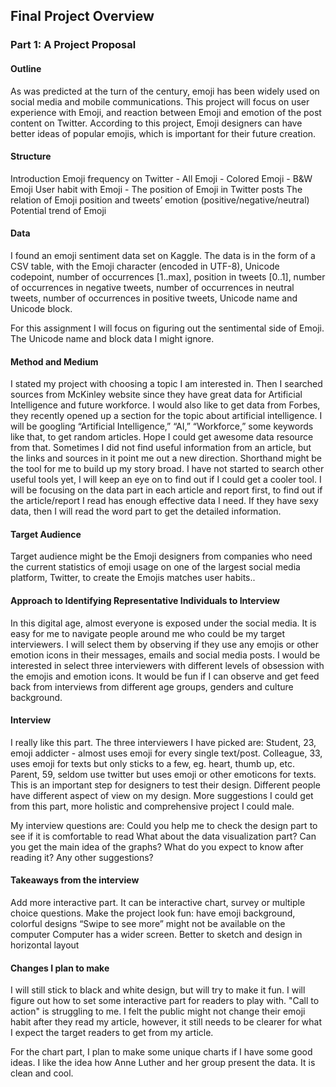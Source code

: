 ## Final Project Overview

### Part 1: A Project Proposal
#### Outline
As was predicted at the turn of the century, emoji has been widely used on social media and mobile communications. This project will focus on user experience with Emoji, and reaction between Emoji and emotion of the post content on Twitter. According to this project, Emoji designers can have better ideas of popular emojis, which is important for their future creation.

#### Structure
Introduction 
Emoji frequency on Twitter
	- All Emoji
	- Colored Emoji
	- B&W Emoji
User habit with Emoji
	- The position of Emoji in Twitter posts
The relation of Emoji position and tweets’ emotion (positive/negative/neutral)
Potential trend of Emoji

#### Data
I found an emoji sentiment data set on Kaggle. The data is in the form of a CSV table, with the Emoji character (encoded in UTF-8), Unicode codepoint, number of occurrences [1..max], position in tweets [0..1], number of occurrences in negative tweets, number of occurrences in neutral tweets, number of occurrences in positive tweets, Unicode name and Unicode block.

For this assignment I will focus on figuring out the sentimental side of Emoji. The Unicode name and block data I might ignore.

#### Method and Medium
I stated my project with choosing a topic I am interested in. Then I searched sources from McKinley website since they have great data for Artificial Intelligence and future workforce. I would also like to get data from Forbes, they recently opened up a section for the topic about artificial intelligence. I will be googling “Artificial Intelligence,” “AI,” “Workforce,” some keywords like that, to get random articles. Hope I could get awesome data resource from that. Sometimes I did not find useful information from an article, but the links and sources in it point me out a new direction. 
Shorthand might be the tool for me to build up my story broad. I have not started to search other useful tools yet, I will keep an eye on to find out if I could get a cooler tool.
I will be focusing on the data part in each article and report first, to find out if the article/report I read has enough effective data I need. If they have sexy data, then I will read the word part to get the detailed information.

#### Target Audience
Target audience might be the Emoji designers from companies who need the current statistics of emoji usage on one of the largest social media platform, Twitter, to create the Emojis matches user habits..

#### Approach to Identifying Representative Individuals to Interview
In this digital age, almost everyone is exposed under the social media. It is easy for me to navigate people around me who could be my target interviewers. I will select them by observing if they use any emojis or other emotion icons in their messages, emails and social media posts. I would be interested in select three interviewers with different levels of obsession with the emojis and emotion icons. It would be fun if I can observe and get feed back from interviews from different age groups, genders and culture background.

#### Interview
I really like this part. The three interviewers I have picked are:
Student, 23, emoji addicter - almost uses emoji for every single text/post.
Colleague, 33, uses emoji for texts but only sticks to a few, eg. heart, thumb up, etc.
Parent, 59, seldom use twitter but uses emoji or other emoticons for texts.
This is an important step for designers to test their design. Different people have different aspect of view on my design. More suggestions I could get from this part, more holistic and comprehensive project I could male.

My interview questions are:
Could you help me to check the design part to see if it is comfortable to read
What about the data visualization part? Can you get the main idea of the graphs?
What do you expect to know after reading it?
Any other suggestions?

#### Takeaways from the interview
Add more interactive part. It can be interactive chart, survey or multiple choice questions.
Make the project look fun: have emoji background, colorful designs
“Swipe to see more” might not be available on the computer
Computer has a wider screen. Better to sketch and design in horizontal layout


#### Changes I plan to make
I will still stick to black and white design, but will try to make it fun. I will figure out how to set some interactive part for readers to play with. "Call to action" is struggling to me. I felt the public might not change their emoji habit after they read my article, however, it still needs to be clearer for what I expect the target readers to get from my article.

For the chart part, I plan to make some unique charts if I have some good ideas. I like the idea how Anne Luther and her group present the data. It is clean and cool.

	






